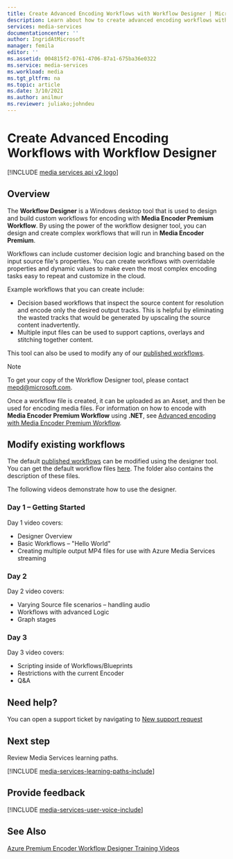 ```yaml
---
title: Create Advanced Encoding Workflows with Workflow Designer | Microsoft Docs
description: Learn about how to create advanced encoding workflows with Workflow Designer.
services: media-services
documentationcenter: ''
author: IngridAtMicrosoft
manager: femila
editor: ''
ms.assetid: 004815f2-0761-4706-87a1-675ba36e0322
ms.service: media-services
ms.workload: media
ms.tgt_pltfrm: na
ms.topic: article
ms.date: 3/10/2021
ms.author: anilmur
ms.reviewer: juliako;johndeu
---
```

# Create Advanced Encoding Workflows with Workflow Designer

[!INCLUDE [media services api v2 logo](./includes/v2-hr.md)]

## Overview
The **Workflow Designer** is a Windows desktop tool that is used to design and build custom workflows for encoding with **Media Encoder Premium Workflow**.
By using the power of the workflow designer tool, you can design and create complex workflows that will run in **Media Encoder Premium**.  

Workflows can include customer decision logic and branching based on the input source file's properties. 
You can create workflows with overridable properties and dynamic values to make even the most complex encoding tasks easy to repeat and customize in the cloud.

Example workflows that you can create include:

* Decision based workflows that inspect the source content for resolution and encode only the desired output tracks.  This is helpful by eliminating the wasted tracks that would be generated by upscaling the source content inadvertently.
* Multiple input files can be used to support captions, overlays and stitching together content. 

This tool can also be used to modify any of our [published workflows](media-services-workflow-designer.md#existing_workflows). 

> [!NOTE]
> To get your copy of the Workflow Designer tool, please contact mepd@microsoft.com.

Once a workflow file is created, it can be uploaded as an Asset, and then be used for encoding media files. For information on how to encode with **Media Encoder Premium Workflow** using **.NET**, see [Advanced encoding with Media Encoder Premium Workflow](media-services-encode-with-premium-workflow.md).

## <a id="existing_workflows"></a>Modify existing workflows
The default [published workflows](media-services-workflow-designer.md#existing_workflows) can be modified using the designer tool. You can get the default workflow files [here](https://github.com/MicrosoftDocs/azure-docs/blob/master/articles/media-services/previous/media-services-encode-with-premium-workflow.md). The folder also contains the description of these files.

The following videos demonstrate how to use the designer.

### Day 1 – Getting Started
Day 1 video covers:

* Designer Overview
* Basic Workflows – "Hello World"
* Creating multiple output MP4 files for use with Azure Media Services streaming


### Day 2
Day 2 video covers:

* Varying Source file scenarios – handling audio
* Workflows with advanced Logic
* Graph stages

### Day 3
Day 3 video covers:

* Scripting inside of Workflows/Blueprints
* Restrictions with the current Encoder
* Q&A

## Need help?

You can open a support ticket by navigating to [New support request](https://portal.azure.com/#blade/Microsoft_Azure_Support/HelpAndSupportBlade/newsupportrequest)

## Next step
Review Media Services learning paths.

[!INCLUDE [media-services-learning-paths-include](../includes/media-services-learning-paths-include.md)]

## Provide feedback
[!INCLUDE [media-services-user-voice-include](../includes/media-services-user-voice-include.md)]

## See Also
[Azure Premium Encoder Workflow Designer Training Videos](http://johndeutscher.com/2015/07/06/azure-premium-encoder-workflow-designer-training-videos/)

